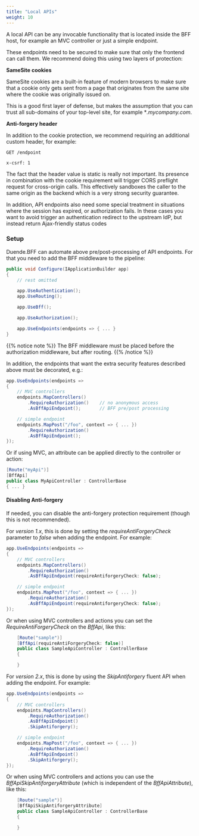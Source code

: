 ```yaml
---
title: "Local APIs"
weight: 10
---
```


A local API can be any invocable functionality that is located inside the BFF host, for example an MVC controller or just a simple endpoint.

These endpoints need to be secured to make sure that only the frontend can call them. We recommend doing this using two layers of protection:

**SameSite cookies**

SameSite cookies are a built-in feature of modern browsers to make sure that a cookie only gets sent from a page that originates from the same site where the cookie was originally issued on.

This is a good first layer of defense, but makes the assumption that you can trust all sub-domains of your top-level site, for example **.mycompany.com*.

**Anti-forgery header**

In addition to the cookie protection, we recommend requiring an additional custom header, for example:

```
GET /endpoint

x-csrf: 1
```

The fact that the header value is static is really not important. Its presence in combination with the cookie requirement will trigger CORS preflight request for cross-origin calls. This effectively sandboxes the caller to the same origin as the backend which is a very strong security guarantee.

In addition, API endpoints also need some special treatment in situations where the session has expired, or authorization fails. In these cases you want to avoid trigger an authentication redirect to the upstream IdP, but instead return Ajax-friendly status codes

### Setup
Duende.BFF can automate above pre/post-processing of API endpoints. For that you need to add the BFF middleware to the pipeline:

```csharp
public void Configure(IApplicationBuilder app)
{
    // rest omitted

    app.UseAuthentication();
    app.UseRouting();

    app.UseBff();

    app.UseAuthorization();

    app.UseEndpoints(endpoints => { ... }
}
```

{{% notice note %}}
The BFF middleware must be placed before the authorization middleware, but after routing.
{{% /notice %}}

In addition, the endpoints that want the extra security features described above must be decorated, e.g.:

```csharp
app.UseEndpoints(endpoints =>
{
    // MVC controllers
    endpoints.MapControllers()
        .RequireAuthorization()    // no anonymous access
        .AsBffApiEndpoint();       // BFF pre/post processing

    // simple endpoint
    endpoints.MapPost("/foo", context => { ... })
        .RequireAuthorization()
        .AsBffApiEndpoint();
});
```

Or if using MVC, an attribute can be applied directly to the controller or action:

```csharp
[Route("myApi")]
[BffApi]
public class MyApiController : ControllerBase
{ ... }
```

#### Disabling Anti-forgery

If needed, you can disable the anti-forgery protection requirement (though this is not recommended).

For *version 1.x*, this is done by setting the *requireAntiForgeryCheck* parameter to *false* when adding the endpoint. For example:

```csharp
app.UseEndpoints(endpoints =>
{
    // MVC controllers
    endpoints.MapControllers()
        .RequireAuthorization()
        .AsBffApiEndpoint(requireAntiforgeryCheck: false);

    // simple endpoint
    endpoints.MapPost("/foo", context => { ... })
        .RequireAuthorization()
        .AsBffApiEndpoint(requireAntiforgeryCheck: false);
});
```

Or when using MVC controllers and actions you can set the *RequireAntiForgeryCheck* on the *BffApi*, like this:

```csharp
    [Route("sample")]
    [BffApi(requireAntiForgeryCheck: false)]
    public class SampleApiController : ControllerBase
    {

    }
```


For *version 2.x*, this is done by using the *SkipAntiforgery* fluent API when adding the endpoint. For example:

```csharp
app.UseEndpoints(endpoints =>
{
    // MVC controllers
    endpoints.MapControllers()
        .RequireAuthorization()
        .AsBffApiEndpoint()
        .SkipAntiforgery();

    // simple endpoint
    endpoints.MapPost("/foo", context => { ... })
        .RequireAuthorization()
        .AsBffApiEndpoint()
        .SkipAntiforgery();
});
```

Or when using MVC controllers and actions you can use the *BffApiSkipAntiforgeryAttribute* (which is independent of the *BffApiAttribute*), like this:

```csharp
    [Route("sample")]
    [BffApiSkipAntiforgeryAttribute]
    public class SampleApiController : ControllerBase
    {

    }
```

